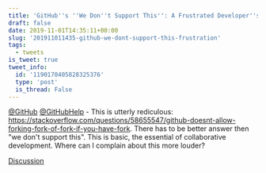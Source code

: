 ```yaml
---
title: 'GitHub''s ''We Don''t Support This'': A Frustrated Developer''s Plea'
draft: false
date: 2019-11-01T14:35:11+00:00
slug: '201911011435-github-we-dont-support-this-frustration'
tags:
  - tweets
is_tweet: true
tweet_info:
  id: '1190170405828325376'
  type: 'post'
  is_thread: False
---
```




[@GitHub](https://x.com/GitHub) [@GitHubHelp](https://x.com/GitHubHelp) - This is utterly rediculous: <https://stackoverflow.com/questions/58655547/github-doesnt-allow-forking-fork-of-fork-if-you-have-fork>. There has to be better answer then "we don't support this". This is basic, the essential of collaborative development. Where can I complain about this more louder?

[Discussion](https://x.com/sytelus/status/1190170405828325376)
